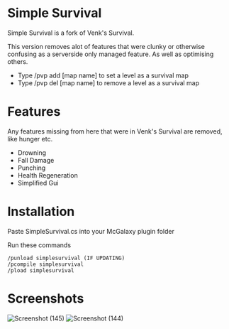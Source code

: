 # Simple Survival
Simple Survival is a fork of Venk's Survival.

This version removes alot of features that were clunky or otherwise confusing as a serverside only managed feature. As well as optimising others.

+ Type /pvp add [map name] to set a level as a survival map
+ Type /pvp del [map name] to remove a level as a survival map
# Features
Any features missing from here that were in Venk's Survival are removed, like hunger etc.
+ Drowning
+ Fall Damage
+ Punching
+ Health Regeneration
+ Simplified Gui

# Installation
Paste SimpleSurvival.cs into your McGalaxy plugin folder

Run these commands
```
/punload simplesurvival (IF UPDATING)
/pcompile simplesurvival
/pload simplesurvival
```

# Screenshots
![Screenshot (145)](https://github.com/morgana-x/Classicube-Simple-Survival/assets/89588301/f9f22eaa-40e2-4b6a-858b-e679daf8f0bc)
![Screenshot (144)](https://github.com/morgana-x/Classicube-Simple-Survival/assets/89588301/25d7a9c0-d94e-4df4-b171-40d657e46a09)
